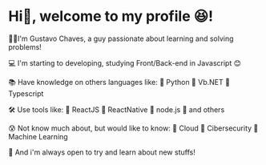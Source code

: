 # Hi👋, welcome to my profile 😆!

🧑🏻I'm Gustavo Chaves, a guy passionate about learning and solving problems!

💻 I'm starting to developing, studying Front/Back-end in Javascript 😊

📚 Have knowledge on others languages like:  🔸 Python    🔸 Vb.NET 🔸 Typescript

🛠 Use tools like:  🔸 ReactJS  🔸 ReactNative  🔸 node.js 🔸 and others

😰 Not know much about, but would like to know:  🔸 Cloud    🔸 Cibersecurity   🔸 Machine Learning

📍 And i'm always open to try and learn about new stuffs!
